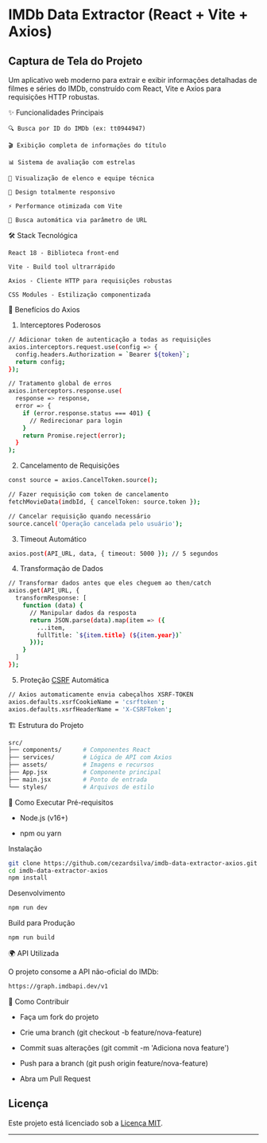 # IMDb Data Extractor (React + Vite + Axios)

## Captura de Tela do Projeto

Um aplicativo web moderno para extrair e exibir informações detalhadas de filmes e séries do IMDb, construído com React, Vite e Axios para requisições HTTP robustas.

✨ Funcionalidades Principais

    🔍 Busca por ID do IMDb (ex: tt0944947)

    🎬 Exibição completa de informações do título

    📊 Sistema de avaliação com estrelas

    🎥 Visualização de elenco e equipe técnica

    📱 Design totalmente responsivo

    ⚡ Performance otimizada com Vite

    🔄 Busca automática via parâmetro de URL

🛠 Stack Tecnológica

    React 18 - Biblioteca front-end

    Vite - Build tool ultrarrápido

    Axios - Cliente HTTP para requisições robustas

    CSS Modules - Estilização componentizada

🚀 Benefícios do Axios

1. Interceptores Poderosos

```sh
// Adicionar token de autenticação a todas as requisições
axios.interceptors.request.use(config => {
  config.headers.Authorization = `Bearer ${token}`;
  return config;
});

// Tratamento global de erros
axios.interceptors.response.use(
  response => response,
  error => {
    if (error.response.status === 401) {
      // Redirecionar para login
    }
    return Promise.reject(error);
  }
);
```

2. Cancelamento de Requisições

```sh
const source = axios.CancelToken.source();

// Fazer requisição com token de cancelamento
fetchMovieData(imdbId, { cancelToken: source.token });

// Cancelar requisição quando necessário
source.cancel('Operação cancelada pelo usuário');
```

3. Timeout Automático

```sh
axios.post(API_URL, data, { timeout: 5000 }); // 5 segundos
```

4. Transformação de Dados

```sh
// Transformar dados antes que eles cheguem ao then/catch
axios.get(API_URL, {
  transformResponse: [
    function (data) {
      // Manipular dados da resposta
      return JSON.parse(data).map(item => ({
        ...item,
        fullTitle: `${item.title} (${item.year})`
      }));
    }
  ]
});
```

5. Proteção [CSRF](CSRF) Automática

```sh
// Axios automaticamente envia cabeçalhos XSRF-TOKEN
axios.defaults.xsrfCookieName = 'csrftoken';
axios.defaults.xsrfHeaderName = 'X-CSRFToken';
```

🏗️ Estrutura do Projeto

```sh
src/
├── components/      # Componentes React
├── services/        # Lógica de API com Axios
├── assets/          # Imagens e recursos
├── App.jsx          # Componente principal
├── main.jsx         # Ponto de entrada
└── styles/          # Arquivos de estilo
```

🚀 Como Executar
Pré-requisitos

- Node.js (v16+)

- npm ou yarn

Instalação

```sh
git clone https://github.com/cezardsilva/imdb-data-extractor-axios.git
cd imdb-data-extractor-axios
npm install
```

Desenvolvimento

```sh
npm run dev
```

Build para Produção

```sh
npm run build
```

🌍 API Utilizada

O projeto consome a API não-oficial do IMDb:

```sh
https://graph.imdbapi.dev/v1
```

🤝 Como Contribuir

- Faça um fork do projeto

- Crie uma branch (git checkout -b feature/nova-feature)

- Commit suas alterações (git commit -m 'Adiciona nova feature')

- Push para a branch (git push origin feature/nova-feature)

- Abra um Pull Request

## Licença

Este projeto está licenciado sob a [Licença MIT](LICENSE).

---
